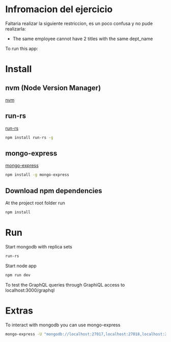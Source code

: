 # Infromacion del ejercicio

Faltaria realizar la siguiente restriccion, es un poco confusa y no pude realizarla:
- The same employee cannot have 2 titles with the same dept_name

To run this app:
# Install
## nvm (Node Version Manager)
[nvm](https://github.com/nvm-sh/nvm)
## run-rs
[run-rs](https://www.npmjs.com/package/run-rs)
```bash
npm install run-rs -g
```
## mongo-express
[mongo-express](https://www.npmjs.com/package/mongo-express)
```bash
npm install -g mongo-express
```
## Download npm dependencies
At the project root folder run
```bash
npm install
```
# Run
Start mongodb with replica sets
```bash
run-rs
```

Start node app
```bash
npm run dev
```

To test the GraphQL queries through GraphiQL access to
localhost:3000/graphql

# Extras
To interact with mongodb you can use mongo-express
```bash
mongo-express -U "mongodb://localhost:27017,localhost:27018,localhost:27019/example?replicaSet=rs"
```